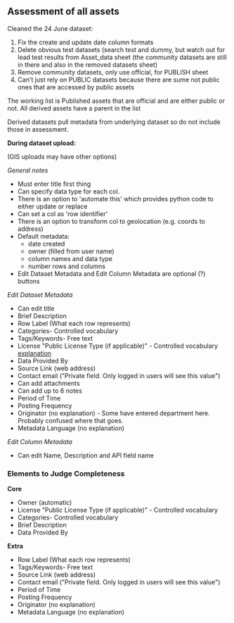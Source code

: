 ## Assessment of all assets

Cleaned the 24 June dataset:

1. Fix the create and update date column formats
2. Delete obvious test datasets (search test and dummy, but watch out for lead test results from Asset_data sheet (the community datasets are still in there and also in the removed datasets sheet)
3. Remove community datasets, only use official, for PUBLISH sheet
4. Can't just rely on PUBLIC datasets because there are sume not public ones that are accessed by public assets

The working list is Published assets that are official and are either public or not. All derived assets have a parent in the list

Derived datasets pull metadata from underlying dataset so do not include those in assessment.


**During dataset upload:**

(GIS uploads may have other options)

*General notes*
* Must enter title first thing
* Can specify data type for each col.
* There is an option to 'automate this' which provides python code to either update or replace
* Can set a col as 'row identifier'
* There is an option to transform col to geolocation (e.g. coords to address)
* Default metadata:
  * date created
  * owner (filled from user name)
  * column names and data type
  * number rows and columns
* Edit Dataset Metadata and Edit Column Metadata are optional (?) buttons

*Edit Dataset Metadata*
* Can edit title
* Brief Description
* Row Label (What each row represents)
* Categories- Controlled vocabulary
* Tags/Keywords- Free text
* License "Public License Type (if applicable)" - Controlled vocabulary [explanation](https://support.socrata.com/hc/en-us/articles/202950218-Which-licensing-option-should-I-use-)
* Data Provided By
* Source Link (web address)
* Contact email ("Private field. Only logged in users will see this value")
* Can add attachments
* Can add up to 6 notes
* Period of Time
* Posting Frequency
* Originator (no explanation) - Some have entered department here. Probably confused where that goes.
* Metadata Language (no explanation)

*Edit Column Metadata*
* Can edit Name, Description and API field name

### Elements to Judge Completeness

**Core**

* Owner (automatic)
* License "Public License Type (if applicable)" - Controlled vocabulary
* Categories- Controlled vocabulary
* Brief Description
* Data Provided By

**Extra**

* Row Label (What each row represents)
* Tags/Keywords- Free text
* Source Link (web address)
* Contact email ("Private field. Only logged in users will see this value")
* Period of Time
* Posting Frequency
* Originator (no explanation)
* Metadata Language (no explanation)

